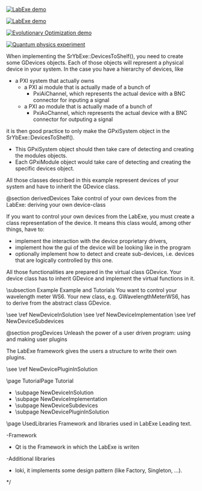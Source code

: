 [![LabExe demo](https://j.gifs.com/kZ0kgN.gif)](http://www.youtube.com/watch?v=hch3cZZywzE "LabExe demo")

[![LabExe demo](https://j.gifs.com/Q08lm0.gif)](http://www.youtube.com/watch?v=hch3cZZywzE "LabExe demo")

[![Evolutionary Optimization demo](https://j.gifs.com/l59lkg.gif)](https://vimeo.com/31039111 "Evolutionary Optimization demo")

[![Quantum physics experiment](https://j.gifs.com/MQVl7B.gif)](https://www.youtube.com/watch?v=8w8fkU-Klpk "Quantum physics experiment")

When implementing the SrYbExe::DevicesToShelf(), you need to create some GDevices objects. 
Each of those objects will represent a physical device in your system. In the case you have 
a hierarchy of devices, like 
- a PXI system that actually owns 
	- a PXI ai module that is actually made of a bunch of 
		-	PxiAiChannel, which represents the actual device with a BNC connector for inputing a signal
	- a PXI ao module that is actually made of a bunch of 
		-	PxiAoChannel, which represents the actual device with a BNC connector for outputing a signal

it is then good practice to only make the GPxiSystem object in the SrYbExe::DevicesToShelf().
- This GPxiSystem object should then take care of detecting and creating the modules objects. 
- Each GPxiModule object would take care of detecting and creating the specific devices object.

All those classes described in this example represent devices of your system and have to inherit the GDevice class.


@section derivedDevices Take control of your own devices from the LabExe: deriving your own device-class

If you want to control your own devices from the LabExe, you must create a class representation of the device. 
It means this class would, among other things, have to:
- implement the interaction with the device proprietary drivers,
- implement how the gui of the device will be looking like in the program
- optionally implement how to detect and create sub-devices, i.e. devices that are logically controlled by this one.

All those functionalities are prepared in the virtual class GDevice. 
Your device class has to inherit GDevice and implement the virtual functions in it.


\subsection Example Example and Tutorials
You want to control your wavelength meter WS6.
Your new class, e.g. GWavelengthMeterWS6, has to derive from the abstract class GDevice. 

\see \ref NewDeviceInSolution 
\see \ref NewDeviceImplementation 
\see \ref NewDeviceSubdevices 

@section progDevices Unleash the power of a user driven program: using and making user plugins

The LabExe framework gives the users a structure to write their own plugins.

\see \ref NewDevicePluginInSolution








\page TutorialPage Tutorial
- \subpage NewDeviceInSolution
- \subpage NewDeviceImplementation
- \subpage NewDeviceSubdevices
- \subpage NewDevicePluginInSolution








\page UsedLibraries Framework and libraries used in LabExe
Leading text.

-Framework
- Qt is the Framework in which the LabExe is writen

-Additional libraries
- loki, it implements some design pattern (like Factory, Singleton, ...).



*/

